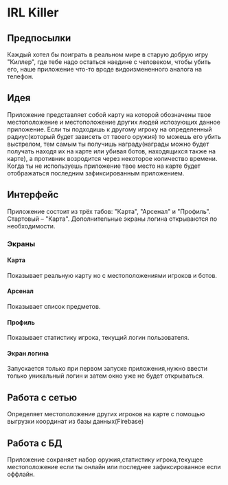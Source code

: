 # IRL Killer

## Предпосылки

Каждый хотел бы поиграть в реальном мире в старую добрую игру "Киллер", где тебе надо остаться наедине с человеком, чтобы убить его, наше приложение что-то вроде видоизмененного аналога на телефон. 

## Идея

Приложение представляет собой карту на которой обозначены твое местоположение и местоположение других людей испозующих данное приложение. Если ты подходишь к другому игроку на определенный радиус(который будет зависеть от твоего оружия) то можешь его убить выстрелом, тем самым ты получишь награду(награды можно будет получать находя их на карте или убивая ботов, находящихся также на карте), а противник возродится через некоторое количество времени. Когда ты не используешь приложение твое место на карте будет отображаться последним зафиксированным приложением.

## Интерфейс

Приложение состоит из трёх табов: "Карта", "Арсенал" и "Профиль". Стартовый – "Карта".  Дополнительные экраны логина открываются по необходимости.

### Экраны

#### Карта

Показывает реальную карту но с местоположениями игроков и ботов.

#### Арсенал

Показывает список предметов.

#### Профиль

Показывает статистику игрока, текущий логин пользователя.

#### Экран логина

Запускается только при первом запуске приложения,нужно ввести только уникальный логин и затем окно уже не будет открываться.


## Работа с сетью

Определяет местоположение других игроков на карте с помощью выгрузки координат из базы данных(Firebase) 

## Работа с БД

Приложение сохраняет набор оружия,статистику игрока,текущее местоположение если ты онлайн или последнее зафиксированное если оффлайн.

